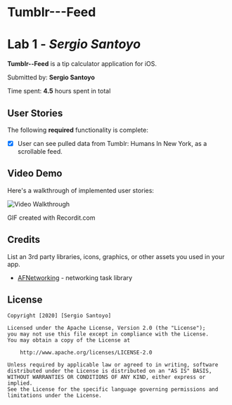 # Tumblr---Feed
# Lab 1 - *Sergio Santoyo*

**Tumblr--Feed** is a tip calculator application for iOS.

Submitted by: **Sergio Santoyo**

Time spent: **4.5** hours spent in total

## User Stories

The following **required** functionality is complete:

* [x] User can see pulled data from Tumblr: Humans In New York, as a scrollable feed.


## Video Demo

Here's a walkthrough of implemented user stories:

<img src='http://g.recordit.co/yuhTOaFH4w.gif' title='Video Demo' width='' alt='Video Walkthrough' />

GIF created with Recordit.com


## Credits

List an 3rd party libraries, icons, graphics, or other assets you used in your app.

- [AFNetworking](https://github.com/AFNetworking/AFNetworking) - networking task library

## License

    Copyright [2020] [Sergio Santoyo]

    Licensed under the Apache License, Version 2.0 (the "License");
    you may not use this file except in compliance with the License.
    You may obtain a copy of the License at

        http://www.apache.org/licenses/LICENSE-2.0

    Unless required by applicable law or agreed to in writing, software
    distributed under the License is distributed on an "AS IS" BASIS,
    WITHOUT WARRANTIES OR CONDITIONS OF ANY KIND, either express or implied.
    See the License for the specific language governing permissions and
    limitations under the License.
